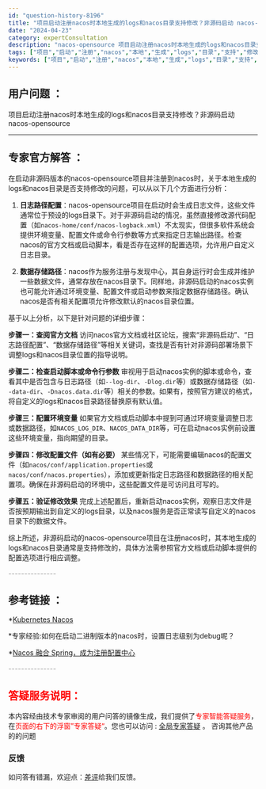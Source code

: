 ```yaml
---
id: "question-history-8196"
title: "项目启动注册nacos时本地生成的logs和nacos目录支持修改？非源码启动 nacos-opensource"
date: "2024-04-23"
category: expertConsultation
description: "nacos-opensource 项目启动注册nacos时本地生成的logs和nacos目录支持修改？非源码启动"
tags: ["项目","启动","注册","nacos","本地","生成","logs","目录","支持","修改","非源码","启动"]
keywords: ["项目","启动","注册","nacos","本地","生成","logs","目录","支持","修改","非源码","启动"]
---
```


## 用户问题 ： 
 项目启动注册nacos时本地生成的logs和nacos目录支持修改？非源码启动 nacos-opensource 

---------------
## 专家官方解答 ：

在启动非源码版本的nacos-opensource项目并注册到nacos时，关于本地生成的logs和nacos目录是否支持修改的问题，可以从以下几个方面进行分析：

1. **日志路径配置**：nacos-opensource项目在启动时会生成日志文件，这些文件通常位于预设的logs目录下。对于非源码启动的情况，虽然直接修改源代码配置（如`nacos-home/conf/nacos-logback.xml`）不太现实，但很多软件系统会提供环境变量、配置文件或命令行参数等方式来指定日志输出路径。检查nacos的官方文档或启动脚本，看是否存在这样的配置选项，允许用户自定义日志目录。

2. **数据存储路径**：nacos作为服务注册与发现中心，其自身运行时会生成并维护一些数据文件，通常存放在nacos目录下。同样地，非源码启动的nacos实例也可能允许通过环境变量、配置文件或启动参数来指定数据存储路径。确认nacos是否有相关配置项允许修改默认的nacos目录位置。

基于以上分析，以下是针对问题的详细步骤：

**步骤一：查阅官方文档**
访问nacos官方文档或社区论坛，搜索“非源码启动”、“日志路径配置”、“数据存储路径”等相关关键词，查找是否有针对非源码部署场景下调整logs和nacos目录位置的指导说明。

**步骤二：检查启动脚本或命令行参数**
审视用于启动nacos实例的脚本或命令，查看其中是否包含与日志路径（如`--log-dir`、`-Dlog.dir`等）或数据存储路径（如`--data-dir`、`-Dnacos.data.dir`等）相关的参数。如果有，按照官方建议的格式，将自定义的logs和nacos目录路径替换原有默认值。

**步骤三：配置环境变量**
如果官方文档或启动脚本中提到可通过环境变量调整日志或数据路径，如`NACOS_LOG_DIR`、`NACOS_DATA_DIR`等，可在启动nacos实例前设置这些环境变量，指向期望的目录。

**步骤四：修改配置文件（如有必要）**
某些情况下，可能需要编辑nacos的配置文件（如`nacos/conf/application.properties`或`nacos/conf/nacos.properties`），添加或更新指定日志路径和数据路径的相关配置项。确保在非源码启动的环境中，这些配置文件是可访问且可写的。

**步骤五：验证修改效果**
完成上述配置后，重新启动nacos实例，观察日志文件是否按预期输出到自定义的logs目录，以及nacos服务是否正常读写自定义的nacos目录下的数据文件。

综上所述，非源码启动的nacos-opensource项目在注册nacos时，其本地生成的logs和nacos目录通常是支持修改的，具体方法需参照官方文档或启动脚本提供的配置选项进行相应调整。


<font color="#949494">---------------</font> 


## 参考链接 ：

*[Kubernetes Nacos](https://nacos.io/docs/latest/quickstart/quick-start-kubernetes)
 
 *专家经验:如何在启动二进制版本的nacos时，设置日志级别为debug呢？ 
 
 *[Nacos 融合 Spring，成为注册配置中心](https://nacos.io/docs/latest/ecology/use-nacos-with-spring)


 <font color="#949494">---------------</font> 
 


## <font color="#FF0000">答疑服务说明：</font> 

本内容经由技术专家审阅的用户问答的镜像生成，我们提供了<font color="#FF0000">专家智能答疑服务</font>，在<font color="#FF0000">页面的右下的浮窗”专家答疑“</font>。您也可以访问 : [全局专家答疑](https://opensource.alibaba.com/chatBot) 。 咨询其他产品的的问题

### 反馈
如问答有错漏，欢迎点：[差评](https://ai.nacos.io/user/feedbackByEnhancerGradePOJOID?enhancerGradePOJOId=11517)给我们反馈。
